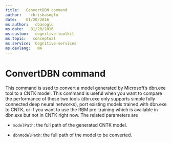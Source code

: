 ```yaml
---
title:   ConvertDBN command
author:    chrisbasoglu
date:    01/20/2016
ms.author:   cbasoglu
ms.date:   01/20/2016
ms.custom:   cognitive-toolkit
ms.topic:   conceptual
ms.service:  Cognitive-services
ms.devlang:   NA
---
```


# ConvertDBN command

This command is used to convert a model generated by Microsoft’s dbn.exe tool to a CNTK model. This command is useful when you want to compare the performance of these two tools (dbn.exe only supports simple fully connected deep neural networks), port existing models trained with dbn.exe to CNTK, or if you want to use the RBM pre-training which is available in dbn.exe but not in CNTK right now. The related parameters are
* `modelPath`: the full path of the generated CNTK model.

* `dbnModelPath`: the full path of the model to be converted.